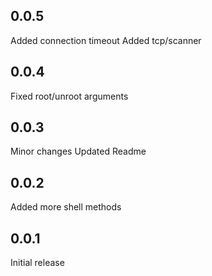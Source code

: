 ## 0.0.5

Added connection timeout
Added tcp/scanner

## 0.0.4

Fixed root/unroot arguments

## 0.0.3

Minor changes
Updated Readme

## 0.0.2

Added more shell methods

## 0.0.1

Initial release